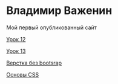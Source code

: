 

# Владимир Важенин
Мой первый опубликованный сайт

[Урок 12](https://pomidorabo.github.io/lesson_12 "Готовая работа")

[Урок 13](https://pomidorabo.github.io/lesson_13 "Адаптивная верстка")

[Верстка без bootsrap](https://pomidorabo.github.io/hren1 "Сайт")

[Основы CSS](https://pomidorabo.github.io/hren2 "Основы CSS")
